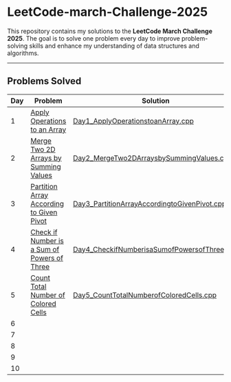 # LeetCode-march-Challenge-2025

This repository contains my solutions to the **LeetCode March Challenge 2025**. The goal is to solve one problem every day to improve problem-solving skills and enhance my understanding of data structures and algorithms.

---

## Problems Solved
| Day | Problem                                                                | Solution                                   |
|------|-----------------------------------------------------                  |--------------------------------------------|
| 1    | [Apply Operations to an Array](https://leetcode.com/problems/apply-operations-to-an-array/description/?envType=daily-question&envId=2025-03-01) | [Day1_ApplyOperationstoanArray.cpp](./Day1_ApplyOperationstoanArray.cpp/) |
| 2    | [Merge Two 2D Arrays by Summing Values](https://leetcode.com/problems/merge-two-2d-arrays-by-summing-values/description/?envType=daily-question&envId=2025-03-02) | [Day2_MergeTwo2DArraysbySummingValues.cpp](./Day2_MergeTwo2DArraysbySummingValues.cpp) |
| 3    | [Partition Array According to Given Pivot](https://leetcode.com/problems/partition-array-according-to-given-pivot/description/?envType=daily-question&envId=2025-03-03) | [Day3_PartitionArrayAccordingtoGivenPivot.cpp](./Day3_PartitionArrayAccordingtoGivenPivot.cpp) |
| 4    | [Check if Number is a Sum of Powers of Three](https://leetcode.com/problems/check-if-number-is-a-sum-of-powers-of-three/description/?envType=daily-question&envId=2025-03-04) | [Day4_CheckifNumberisaSumofPowersofThree.cpp](./Day4_CheckifNumberisaSumofPowersofThree.cpp) |
| 5    | [Count Total Number of Colored Cells](https://leetcode.com/problems/count-total-number-of-colored-cells/description/?envType=daily-question&envId=2025-03-05) | [Day5_CountTotalNumberofColoredCells.cpp](./Day5_CountTotalNumberofColoredCells.cpp) |
| 6    | []() | [](./) |
| 7    | []() | [](./) |
| 8    | []() | [](./) |
| 9    | []() | [](./) |
| 10   | []() | [](./) |
